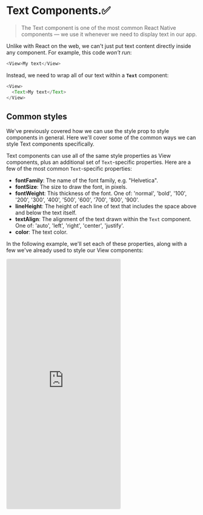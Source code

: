 # Text Components.✅

> The Text component is one of the most common React Native components — we use it whenever we need to display text in our app.

Unlike with React on the web, we can't just put text content directly inside any component. For example, this code _won't run_:

```js
<View>My text</View>
```

Instead, we need to wrap all of our text within a **`Text`** component:

```js
<View>
  <Text>My text</Text>
</View>
```

## Common styles

We've previously covered how we can use the style prop to style components in general. Here we'll cover some of the common ways we can style Text components specifically.

Text components can use all of the same style properties as View components, plus an additional set of `Text`-specific properties. Here are a few of the most common `Text`-specific properties:

- **fontFamily**: The name of the font family, e.g. "Helvetica".
- **fontSize**: The size to draw the font, in pixels.
- **fontWeight**: This thickness of the font. One of: 'normal', 'bold', '100', '200', '300', '400', '500', '600', '700', '800', '900'.
- **lineHeight**: The height of each line of text that includes the space above and below the text itself.
- **textAlign**: The alignment of the text drawn within the `Text` component. One of: 'auto', 'left', 'right', 'center', 'justify'.
- **color**: The text color.

In the following example, we'll set each of these properties, along with a few we've already used to style our View components:

<iframe src="https://snack.expo.io/embedded/@dabbott/styled-text?preview=true&platform=web" style="height: 47em;border:1px solid rgba(0,0,0,.08);border-radius:4px;background:center no-repeat url('https://i.imgur.com/5apDm5w.gif'), #fafafa;" />

[Download example](https://expo.io/--/api/v2/snack/download/@dabbott/styled-text)

By default, `Text` components automatically grow horizontally to fit the text content drawn within. If the `Text` component can't grow horizontally within its parent anymore, it will then wrap the text content to the next line and grow vertically. However, we can override this behavior by specifying the dimensions of the component ourselves.

In this example, we set the width of the `Text` to 200 explicitly, which affects where it wraps to the next line:

<iframe src="https://snack.expo.io/embedded/@dabbott/styled-text-with-fixed-width?preview=true&platform=web" style="height: 48em;border:1px solid rgba(0,0,0,.08);border-radius:4px;background:center no-repeat url('https://i.imgur.com/5apDm5w.gif'), #fafafa;" />

[Download example](https://expo.io/--/api/v2/snack/download/@dabbott/styled-text-with-fixed-width)

Note that textAlign affects the alignment of the text content drawn within the `Text` component, but not the component itself. If we want to align the `Text` component in the horizontal center of the screen, we would set the alignItems style property on the parent View.

## Inline text

`Text` components are similar to "block" elements on the web — if we use multiple `Text` elements within the same parent, they will stack on top of each other:

<iframe src="https://snack.expo.io/embedded/@dabbott/stacked-text-components?preview=true&platform=web" style="height: 53em;border:1px solid rgba(0,0,0,.08);border-radius:4px;background:center no-repeat url('https://i.imgur.com/5apDm5w.gif'), #fafafa;" />

[Download example](https://expo.io/--/api/v2/snack/download/@dabbott/stacked-text-components)

However, we sometimes want `Text` components to act like "inline" elements so that we can render multiple styles of text content within a single paragraph. `Text` components can be nested to accomplish this. In this example, we'll style a specific range of text within the larger paragraph:

<iframe src="https://snack.expo.io/embedded/@dabbott/nested-styled-text?preview=true&platform=web" style="height: 53em;border:1px solid rgba(0,0,0,.08);border-radius:4px;background:center no-repeat url('https://i.imgur.com/5apDm5w.gif'), #fafafa;" />

[Download example](https://expo.io/--/api/v2/snack/download/@dabbott/nested-styled-text)

Styles applied to a `Text` component also apply to every Text component descendant within it. In the previous example, the nested text inherits styles.text, but then overrides the fontWeight by applying styles.boldText (the innermost style has the highest precedence).

### Up next

Now, text is great and all, but if we want our app to look even better, we'll need to throw in some images. Tomorrow we'll learn how to do that using the `Image` component.
